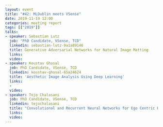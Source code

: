 ```yaml
---
layout: event
title: "#42: MLDublin meets VSense"
date: 2019-11-19 12:00
categories: meeting report
tags: [["2019"]]
talks:
- speaker: Sebastian Lutz
  job: "PhD Candidate, VSense, TCD"
  linkedin: sebastian-lutz-9a1a89146
  title: Generative Adversarial Networks for Natural Image Matting
  links:
  video:
- speaker: Koustav Ghosal
  job: PhD Candidate, VSense, TCD
  linkedin: koustav-ghosal-65a24624
  title: 'Aesthetic Image Analysis Using Deep Learning'
  links:
  -
  video:
- speaker: Tejo Chalasani
  job: PhD Candidate, VSense, TCD
  linkedin: tejochalasani
  title: "Convolutional and Recurrent Neural Networks for Ego Centric Hand Gesture Recognition"
  links:
  video:
---
```

